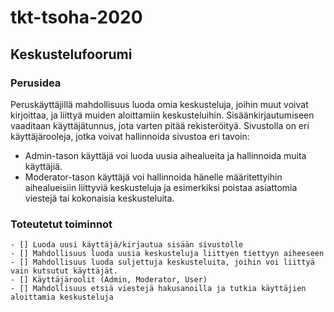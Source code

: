 # tkt-tsoha-2020


## Keskustelufoorumi

### Perusidea

Peruskäyttäjillä mahdollisuus luoda omia keskusteluja, joihin muut voivat kirjoittaa, ja liittyä muiden aloittamiin keskusteluihin. Sisäänkirjautumiseen vaaditaan käyttäjätunnus, jota varten pitää rekisteröityä.
Sivustolla on eri käyttäjärooleja, jotka voivat hallinnoida sivustoa eri tavoin:
 - Admin-tason käyttäjä voi luoda uusia aihealueita ja hallinnoida muita käyttäjiä.
 - Moderator-tason käyttäjä voi hallinnoida hänelle määritettyihin aihealueisiin liittyviä keskusteluja ja esimerkiksi poistaa asiattomia viestejä tai kokonaisia keskusteluita.
 
### Toteutetut toiminnot

    - [] Luoda uusi käyttäjä/kirjautua sisään sivustolle
    - [] Mahdollisuus luoda uusia keskusteluja liittyen tiettyyn aiheeseen
    - [] Mahdollisuus luoda suljettuja keskusteluita, joihin voi liittyä vain kutsutut käyttäjät.
    - [] Käyttäjäroolit (Admin, Moderator, User)
    - [] Mahdollisuus etsiä viestejä hakusanoilla ja tutkia käyttäjien aloittamia keskusteluja
